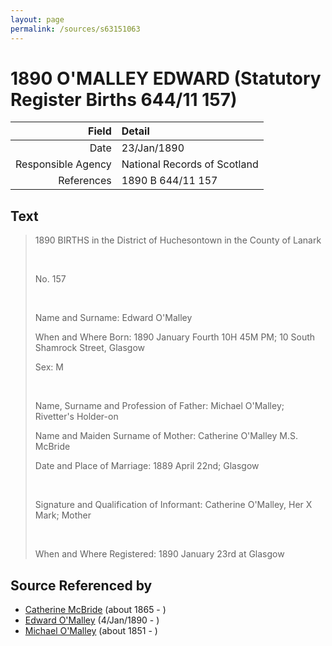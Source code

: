 ```yaml
---
layout: page
permalink: /sources/s63151063
---
```


# 1890 O'MALLEY EDWARD (Statutory Register Births 644/11 157)

Field | Detail
---:|:---
Date | 23/Jan/1890
Responsible Agency | National Records of Scotland
References | 1890 B 644/11 157

## Text

> 1890 BIRTHS in the District of Huchesontown in the County of Lanark
>
> <br/>
>
> No. 157
>
> <br/>
>
> Name and Surname: Edward O'Malley
>
> When and Where Born: 1890 January Fourth 10H 45M PM; 10 South Shamrock Street, Glasgow
>
> Sex: M
>
> <br/>
>
> Name, Surname and Profession of Father: Michael O'Malley; Rivetter's Holder-on
>
> Name and Maiden Surname of Mother: Catherine O'Malley M.S. McBride
>
> Date and Place of Marriage: 1889 April 22nd; Glasgow
>
> <br/>
>
> Signature and Qualification of Informant: Catherine O'Malley, Her X Mark; Mother
>
> <br/>
>
> When and Where Registered: 1890 January 23rd at Glasgow
>

## Source Referenced by

* [Catherine McBride](../people/@24941331@-catherine-mcbride-b1865-d.md) (about 1865 - )
* [Edward O'Malley](../people/@76741424@-edward-o'malley-b1890-1-4-d.md) (4/Jan/1890 - )
* [Michael O'Malley](../people/@34933754@-michael-o'malley-b1851-d.md) (about 1851 - )
